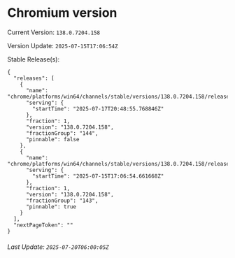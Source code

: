 # Chromium version

Current Version: `138.0.7204.158`

Version Update: `2025-07-15T17:06:54Z`

Stable Release(s):
```
{
  "releases": [
    {
      "name": "chrome/platforms/win64/channels/stable/versions/138.0.7204.158/releases/1752785335",
      "serving": {
        "startTime": "2025-07-17T20:48:55.768846Z"
      },
      "fraction": 1,
      "version": "138.0.7204.158",
      "fractionGroup": "144",
      "pinnable": false
    },
    {
      "name": "chrome/platforms/win64/channels/stable/versions/138.0.7204.158/releases/1752599214",
      "serving": {
        "startTime": "2025-07-15T17:06:54.661668Z"
      },
      "fraction": 1,
      "version": "138.0.7204.158",
      "fractionGroup": "143",
      "pinnable": true
    }
  ],
  "nextPageToken": ""
}
```

###### Last Update: `2025-07-20T06:00:05Z`
        